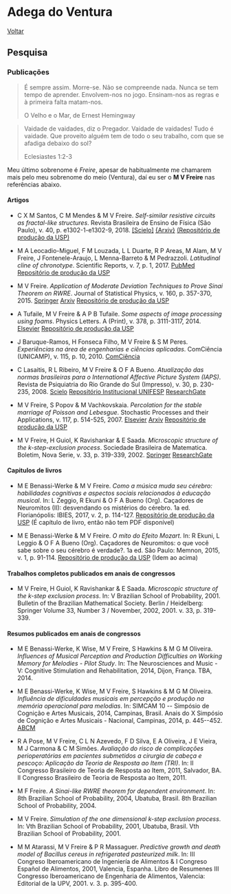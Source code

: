 # Adega do Ventura

[Voltar](README.md)

## Pesquisa

### Publicações

> É sempre assim. Morre-se. Não se compreende nada.
> Nunca se tem tempo de aprender. Envolvem-nos no jogo.
> Ensinam-nos as regras e à primeira falta matam-nos.
>
> O Velho e o Mar, de Ernest Hemingway

> Vaidade de vaidades, diz o Pregador.
> Vaidade de vaidades! Tudo é vaidade.
> Que proveito alguém tem de todo o seu trabalho,
> com que se afadiga debaixo do sol?
>
> Eclesiastes 1:2-3

Meu último sobrenome é *Freire*, apesar de habitualmente me chamarem mais pelo meu sobrenome do meio (Ventura), daí eu ser o **M V Freire** nas referências abaixo.

#### Artigos

-   C X M Santos, C M Mendes & M V Freire. 
    *Self-similar resistive circuits as fractal-like structures*. 
    Revista Brasileira de Ensino de Física (São Paulo), v. 40, p. e1302-1-e1302-9, 2018.
    [[Scielo]](https://www.scielo.br/j/rbef/a/Btg9zWDZXHVCwNsJjTB6BnM)
    [{Arxiv}](https://arxiv.org/abs/1707.03274)
    [(Repositório de produção da USP)](https://repositorio.usp.br/item/002843956)

-   M A Leocadio-Miguel, F M Louzada, L L Duarte, R P Areas, M Alam, M V Freire, 
    J Fontenele-Araujo, L Menna-Barreto & M Pedrazzoli. 
    *Latitudinal cline of chronotype*. 
    Scientific Reports, v. 7, p. 1, 2017.
    [<Nature>](https://www.nature.com/articles/s41598-017-05797-w)
    [PubMed](https://pubmed.ncbi.nlm.nih.gov/28710358/)
    [Repositório de produção da USP](https://repositorio.usp.br/item/002843983)

-   M V Freire. 
    *Application of Moderate Deviation Techniques to Prove Sinai Theorem on RWRE*. 
    Journal of Statistical Physics, v. 160, p. 357-370, 2015.
    [Springer](https://link.springer.com/article/10.1007/s10955-015-1266-1)
    [Arxiv](https://arxiv.org/abs/1403.7535)
    [Repositório de produção da USP](https://repositorio.usp.br/item/002843983)

-   A Tufaile, M V Freire & A P B Tufaile. 
    *Some aspects of image processing using foams*. 
    Physics Letters. A (Print), v. 378, p. 3111-3117, 2014.
    [Elsevier](https://www.sciencedirect.com/science/article/abs/pii/S0375960114008901)
    [Repositório de produção da USP](https://repositorio.usp.br/item/002654601)

-   J Baruque-Ramos, H Fonseca Filho, M V Freire & S M Peres. 
    *Experiências na área de engenharias e ciências aplicadas*. 
    ComCiência (UNICAMP), v. 115, p. 10, 2010.
    [ComCiência](http://comciencia.scielo.br/scielo.php?script=sci_arttext&pid=S1519-76542010000100010)

-   C Lasaitis, R L Ribeiro, M V Freire & O F A Bueno. 
    *Atualização das normas brasileiras para o International Affective Picture System (IAPS)*. 
    Revista de Psiquiatria do Rio Grande do Sul (Impresso), v. 30, p. 230-235, 2008.
    [Scielo](https://www.scielo.br/j/rprs/a/Y4nYz9cHdJjNnHNWj5vhccG/)
    [Repositório Institucional UNIFESP](https://repositorio.unifesp.br/items/47a41143-852f-4e90-b865-235478293f32)
    [ResearchGate](https://www.researchgate.net/publication/237563959_Atualizacao_das_normas_brasileiras_para_o_International_Affective_Picture_System_IAPS_Update_of_the_Brazilian_norms_for_the_International_Affective_Picture_System_IAPS)

-   M V Freire, S Popov & M Vachkovskaia. 
    *Percolation for the stable marriage of Poisson and Lebesgue*. 
    Stochastic Processes and their Applications, v. 117, p. 514-525, 2007.
    [Elsevier](https://www.sciencedirect.com/science/article/pii/S0304414906001268)
    [Arxiv](https://arxiv.org/abs/math/0511186)
    [Repositório de produção da USP](https://repositorio.usp.br/item/001639907)

-   M V Freire, H Guiol, K Ravishankar & E Saada. 
    *Microscopic structure of the k-step-exclusion process*. 
    Sociedade Brasileira de Matematica. Boletim, Nova Serie, v. 33, p. 319-339, 2002.
    [Springer](https://link.springer.com/article/10.1007/s005740200017)
    [ResearchGate](https://www.researchgate.net/publication/226572945_Microscopic_structure_of_the_k_-stepexclusion_process)

#### Capitulos de livros

-   M E Benassi-Werke & M V Freire. 
    *Como a música muda seu cérebro: habilidades cognitivas e aspectos sociais relacionados à educação musical*. 
    In: L Zeggio, R Ekuni & O F A Bueno (Org). 
    Caçadores de Neuromitos (II): desvendando os mistérios do cérebro. 1a ed. 
    Florianópolis: IBIES, 2017, v. 2, p. 114-127.
    [Repositório de produção da USP](https://repositorio.usp.br/item/002803955) 
    (É capítulo de livro, então não tem PDF disponível)

-   M E Benassi-Werke & M V Freire. 
    *O mito do Efeito Mozart*. 
    In: R Ekuni, L Leggio & O F A Bueno (Org). 
    Caçadores de Neuromitos: o que você sabe sobre o seu cérebro é verdade?. 1a ed. 
    São Paulo: Memnon, 2015, v. 1, p. 91-114.
    [Repositório de produção da USP](https://repositorio.usp.br/item/002705567)
    (Idem ao acima)

#### Trabalhos completos publicados em anais de congressos

-   M V Freire, H Guiol, K Ravishankar & E Saada. 
    *Microscopic structure of the k-step exclusion process*. 
    In: V Brazilian School of Probability, 2001. 
    Bulletin of the Brazilian Mathematical Society. 
    Berlin / Heidelberg: Springer Volume 33, Number 3 / November, 2002, 2001. v. 33, p. 319-339.

#### Resumos publicados em anais de congressos

-   M E Benassi-Werke, K Wise, M V Freire, S Hawkins & M G M Oliveira. 
    *Influences of Musical Perception and Production Difficulties on Working Memory for Melodies - Pilot Study*. 
    In: The Neurosciences and Music - V: Cognitive Stimulation and Rehabilitation, 2014, 
    Dijon, França. TBA, 2014.

-   M E Benassi-Werke, K Wise, M V Freire, S Hawkins & M G M Oliveira. 
    *Influência de dificuldades musicais em percepção e produção na memória operacional para melodias*. 
    In: SIMCAM 10 -- Simpósio de Cognição e Artes Musicais, 2014, Campinas, Brasil.
    Anais do X Simpósio de Cognição e Artes Musicais - Nacional, Campinas, 2014, p. 445--452.
    [ABCM](https://abcogmus.com/anais-do-10o-simposio-de-cognicao-e-artes-musicais/)

-   R A Pose, M V Freire, C L N Azevedo, F D Silva, E A Oliveira, J E Vieira, 
    M J Carmona & C M Simões. 
    *Avaliação do risco de complicações perioperatórias em pacientes submetidos a cirurgia de cabeça e pescoço: Aplicação da Teoria de Resposta ao Item (TRI)*. 
    In: II Congresso Brasileiro de Teoria de Resposta ao Item, 2011, Salvador, BA. 
    II Congresso Brasileiro de Teoria de Resposta ao Item, 2011.

-   M F Freire. 
    *A Sinai-like RWRE theorem for dependent environment*. 
    In: 8th Brazilian School of Probability, 2004, Ubatuba, Brasil. 
    8th Brazilian School of Probability, 2004.

-   M V Freire. 
    *Simulation of the one dimensional k-step exclusion process*. 
    In: Vth Brazilian School of Probability, 2001, Ubatuba, Brasil. 
    Vth Brazilian School of Probability, 2001.

-   M M Atarassi, M V Freire & P R Massaguer. 
    *Predictive growth and death model of Bacillus cereus in refrigerated pasteurized milk*. 
    In: III Congreso Iberoamericano de Ingeniería de Alimentos 
    & I Congreso Español de Alimentos, 2001, Valencia, Espanha. 
    Libro de Resumenes III Congresso Iberoamericano de Engenharia de Alimentos, 
    Valencia: Editorial de la UPV, 2001. v. 3. p. 395-400.
